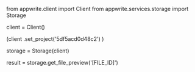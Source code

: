 from appwrite.client import Client
from appwrite.services.storage import Storage

client = Client()

(client
  .set_project('5df5acd0d48c2')
)

storage = Storage(client)

result = storage.get_file_preview('[FILE_ID]')
